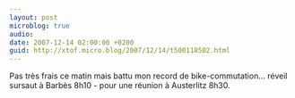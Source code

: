 ```yaml
---
layout: post
microblog: true
audio: 
date: 2007-12-14 02:00:00 +0200
guid: http://xtof.micro.blog/2007/12/14/t500118502.html
---
```

Pas très frais ce matin mais battu mon record de bike-commutation... réveil sursaut à Barbès 8h10 - pour une réunion à Austerlitz 8h30.
